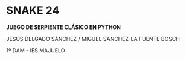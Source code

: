 # SNAKE 24
**JUEGO DE SERPIENTE CLÁSICO EN PYTHON**

JESÚS DELGADO SÁNCHEZ / MIGUEL SANCHEZ-LA FUENTE BOSCH

1º DAM - IES MAJUELO

